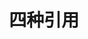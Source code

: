 ---
title: 四种引用
tags: 引用,Python,日志
category: /小书匠/日记/2022-09
renderNumberedHeading: true
grammar_cjkRuby: true
---